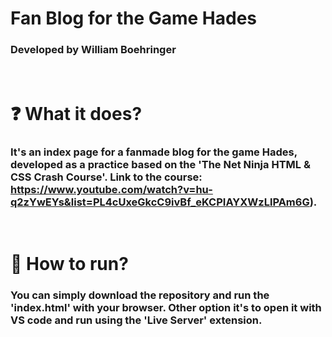 # Fan Blog for the Game Hades 

### Developed by William Boehringer
<br>

 # ❓ What it does?

### It's an index page for a fanmade blog for the game Hades, developed as a practice based on the 'The Net Ninja HTML & CSS Crash Course'. Link to the course: https://www.youtube.com/watch?v=hu-q2zYwEYs&list=PL4cUxeGkcC9ivBf_eKCPIAYXWzLlPAm6G).

<br>

# 🚀 How to run?

### You can simply download the repository and run the 'index.html' with your browser. Other option it's to open it with VS code and run using the 'Live Server' extension.
